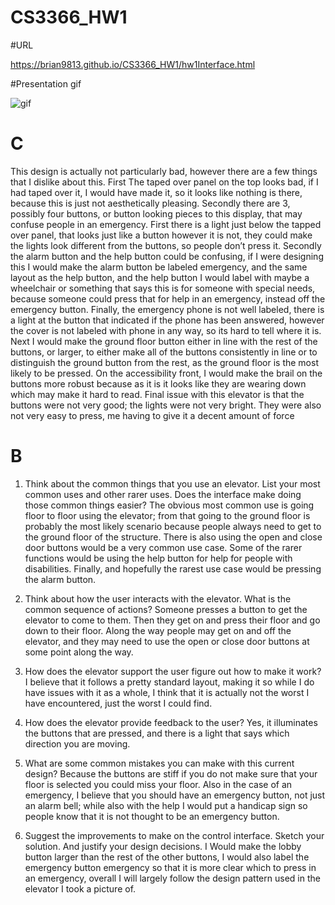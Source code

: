 # CS3366_HW1

#URL



https://brian9813.github.io/CS3366_HW1/hw1Interface.html




#Presentation gif




![gif](https://brian9813.github.io/CS3366_HW1/cs3366HW1Video.gif)


# C
This design is actually not particularly bad, however there are a few things that I dislike about this.  First The taped over panel on
the top looks bad, if I had taped over it, I would have made it, so it looks like nothing is there, because this is just not
aesthetically pleasing.  Secondly there are 3, possibly four buttons, or button looking pieces to this display, that may 
confuse people in an emergency.  First there is a light just below the tapped over panel, that looks just like a button however it is 
not, 
they could make the lights look different from the buttons, so people don’t press it.  Secondly the alarm button and the help button
could be confusing, if I were designing this I would make the alarm button be labeled emergency, and the same layout as the help
button, and the help button I would label with maybe a wheelchair or something that says this is for someone with special needs, 
because someone could press that for help in an emergency, instead off the emergency button.  Finally, the emergency phone is not well 
labeled, there is a light at the button that indicated if the phone has been answered, however the cover is not labeled with phone in 
any way, so its hard to tell where it is.  Next I would make the ground floor button either in line with the rest of the buttons, or 
larger, to either make all of the buttons consistently in line or to distinguish the ground button from the rest, as the ground floor
is the most likely to be pressed.  On the accessibility front, I would make the brail on the buttons more robust because as it is it 
looks like they are wearing down which may make it hard to read.  Final issue with this elevator is that the buttons were not very 
good; the lights were not very bright.  They were also not very easy to press, me having to give it a decent amount of force 
# B

1.	Think about the common things that you use an elevator. List your most common uses and other rarer uses. Does the interface make doing those common things easier?
The obvious most common use is going floor to floor using the elevator; from that going to the ground floor is probably the most likely
scenario because people always need to get to the ground floor of the structure.  There is also using the open and close door buttons
would be a very common use case.  Some of the rarer functions would be using the help button for help for people with disabilities.
Finally, and hopefully the rarest use case would be pressing the alarm button. 

2.	Think about how the user interacts with the elevator. What is the common sequence of actions?
Someone presses a button to get the elevator to come to them. Then they get on and press their floor and go down to their floor.  Along
the way people may get on and off the elevator, and they may need to use the open or close door buttons at some point along the way.

3.	How does the elevator support the user figure out how to make it work?
I believe that it follows a pretty standard layout, making it so while I do have issues with it as a whole, I think that it is actually
not the worst I have encountered, just the worst I could find.


4.	How does the elevator provide feedback to the user?
Yes, it illuminates the buttons that are pressed, and there is a light that says which direction you are moving.


5.	What are some common mistakes you can make with this current design?
Because the buttons are stiff if you do not make sure that your floor is selected you could miss your floor.  Also in the case of an
emergency, I believe that you should have an emergency button, not just an alarm bell; while also with the help I would put a handicap
sign so people know that it is not thought to be an emergency button.


6.	Suggest the improvements to make on the control interface. Sketch your solution. And justify your design decisions.
I Would make the lobby button larger than the rest of the other buttons, I would also label the emergency button emergency so that it is 
more clear which to press in an emergency, overall I will largely follow the design pattern used in the elevator I took a picture of.
